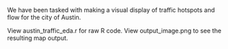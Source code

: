 We have been tasked with making a visual display of traffic hotspots and flow for the city of Austin. 

View austin_traffic_eda.r for raw R code.
View output_image.png to see the resulting map output.
